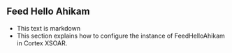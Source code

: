 ## Feed Hello Ahikam
- This text is markdown
- This section explains how to configure the instance of FeedHelloAhikam in Cortex XSOAR.
